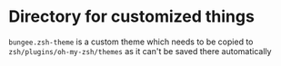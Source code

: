 # Directory for customized things

`bungee.zsh-theme` is a custom theme which needs to be copied to `zsh/plugins/oh-my-zsh/themes` as it can't be saved there automatically
